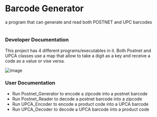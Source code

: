 # Barcode Generator
a program that can generate and read both POSTNET and UPC barcodes
#

### Developer Documentation
This project has 4 different programs/executables in it. Both Postnet and UPCA classes use a map that allow to take a digit as a key and receive a code as a value or vise versa.

![image](https://github.com/elipaulsen/Barcodes/assets/111461613/56c2d2a4-3163-4b1b-aa1d-d0bfd7a5abc5)

### User Documentation
- Run Postnet_Generator to encode a zipcode into a postnet barcode
- Run Postnet_Reader to decode a postnet barcode into a zipcode
- Run UPCA_Encoder to encode a product code into a UPCA barcode
- Run UPCA_Decoder to decode a UPCA barcode into a product code
